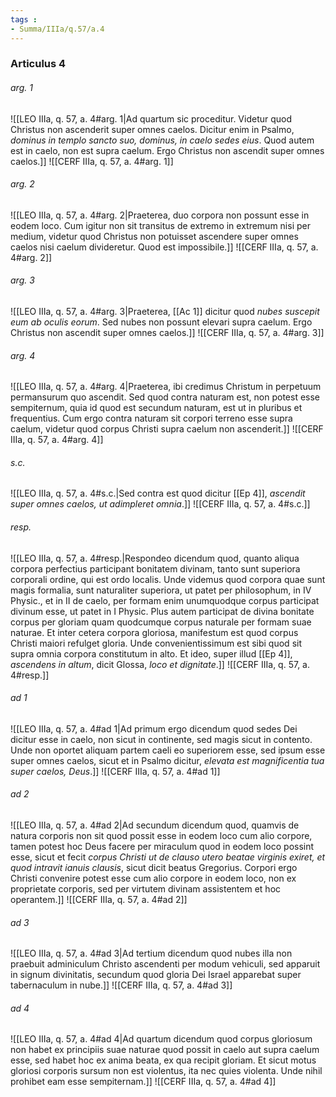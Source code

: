 ```yaml
---
tags : 
- Summa/IIIa/q.57/a.4
---
```


### Articulus 4

###### arg. 1
![[LEO IIIa, q. 57, a. 4#arg. 1|Ad quartum sic proceditur. Videtur quod Christus non ascenderit super omnes caelos. Dicitur enim in Psalmo, *dominus in templo sancto suo, dominus, in caelo sedes eius*. Quod autem est in caelo, non est supra caelum. Ergo Christus non ascendit super omnes caelos.]]
![[CERF IIIa, q. 57, a. 4#arg. 1]]

###### arg. 2
![[LEO IIIa, q. 57, a. 4#arg. 2|Praeterea, duo corpora non possunt esse in eodem loco. Cum igitur non sit transitus de extremo in extremum nisi per medium, videtur quod Christus non potuisset ascendere super omnes caelos nisi caelum divideretur. Quod est impossibile.]]
![[CERF IIIa, q. 57, a. 4#arg. 2]]

###### arg. 3
![[LEO IIIa, q. 57, a. 4#arg. 3|Praeterea, [[Ac 1]] dicitur quod *nubes suscepit eum ab oculis eorum*. Sed nubes non possunt elevari supra caelum. Ergo Christus non ascendit super omnes caelos.]]
![[CERF IIIa, q. 57, a. 4#arg. 3]]

###### arg. 4
![[LEO IIIa, q. 57, a. 4#arg. 4|Praeterea, ibi credimus Christum in perpetuum permansurum quo ascendit. Sed quod contra naturam est, non potest esse sempiternum, quia id quod est secundum naturam, est ut in pluribus et frequentius. Cum ergo contra naturam sit corpori terreno esse supra caelum, videtur quod corpus Christi supra caelum non ascenderit.]]
![[CERF IIIa, q. 57, a. 4#arg. 4]]

###### s.c.
![[LEO IIIa, q. 57, a. 4#s.c.|Sed contra est quod dicitur [[Ep 4]], *ascendit super omnes caelos, ut adimpleret omnia*.]]
![[CERF IIIa, q. 57, a. 4#s.c.]]

###### resp.
![[LEO IIIa, q. 57, a. 4#resp.|Respondeo dicendum quod, quanto aliqua corpora perfectius participant bonitatem divinam, tanto sunt superiora corporali ordine, qui est ordo localis. Unde videmus quod corpora quae sunt magis formalia, sunt naturaliter superiora, ut patet per philosophum, in IV Physic., et in II de caelo, per formam enim unumquodque corpus participat divinum esse, ut patet in I Physic. Plus autem participat de divina bonitate corpus per gloriam quam quodcumque corpus naturale per formam suae naturae. Et inter cetera corpora gloriosa, manifestum est quod corpus Christi maiori refulget gloria. Unde convenientissimum est sibi quod sit supra omnia corpora constitutum in alto. Et ideo, super illud [[Ep 4]], *ascendens in altum*, dicit Glossa, *loco et dignitate*.]]
![[CERF IIIa, q. 57, a. 4#resp.]]

###### ad 1
![[LEO IIIa, q. 57, a. 4#ad 1|Ad primum ergo dicendum quod sedes Dei dicitur esse in caelo, non sicut in continente, sed magis sicut in contento. Unde non oportet aliquam partem caeli eo superiorem esse, sed ipsum esse super omnes caelos, sicut et in Psalmo dicitur, *elevata est magnificentia tua super caelos, Deus*.]]
![[CERF IIIa, q. 57, a. 4#ad 1]]

###### ad 2
![[LEO IIIa, q. 57, a. 4#ad 2|Ad secundum dicendum quod, quamvis de natura corporis non sit quod possit esse in eodem loco cum alio corpore, tamen potest hoc Deus facere per miraculum quod in eodem loco possint esse, sicut et fecit *corpus Christi ut de clauso utero beatae virginis exiret, et quod intravit ianuis clausis*, sicut dicit beatus Gregorius. Corpori ergo Christi convenire potest esse cum alio corpore in eodem loco, non ex proprietate corporis, sed per virtutem divinam assistentem et hoc operantem.]]
![[CERF IIIa, q. 57, a. 4#ad 2]]

###### ad 3
![[LEO IIIa, q. 57, a. 4#ad 3|Ad tertium dicendum quod nubes illa non praebuit adminiculum Christo ascendenti per modum vehiculi, sed apparuit in signum divinitatis, secundum quod gloria Dei Israel apparebat super tabernaculum in nube.]]
![[CERF IIIa, q. 57, a. 4#ad 3]]

###### ad 4
![[LEO IIIa, q. 57, a. 4#ad 4|Ad quartum dicendum quod corpus gloriosum non habet ex principiis suae naturae quod possit in caelo aut supra caelum esse, sed habet hoc ex anima beata, ex qua recipit gloriam. Et sicut motus gloriosi corporis sursum non est violentus, ita nec quies violenta. Unde nihil prohibet eam esse sempiternam.]]
![[CERF IIIa, q. 57, a. 4#ad 4]]


